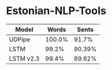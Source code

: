 # Estonian-NLP-Tools

<table>
    <thead>
        <tr>
            <th>Model</th>
            <th>Words</th>
            <th>Sents</th>
        </tr>
    </thead>
    <tbody>
        <tr>
            <td>UDPipe</td>
            <td>100.0%</td>
            <td>91.7%	</td>
        </tr>
        <tr>
            <td>LSTM</td>
            <td>99.2%</td>
            <td>90.39%</td>
        </tr>
        <tr>
            <td>LSTM v2.3</td>
            <td>99.4%</td>
            <td>89.62%</td>
        </tr>
    </tbody>
</table>
